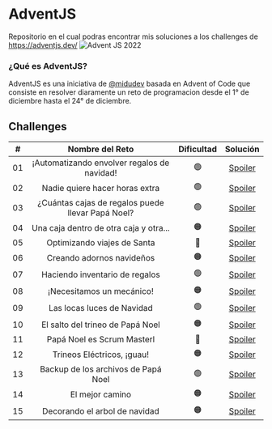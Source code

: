 # AdventJS
Repositorio en el cual podras encontrar mis soluciones a los challenges de https://adventjs.dev/
<img src="https://camo.githubusercontent.com/cd0c46abeb4c4f48810455010ab1295411090e100fe6537c4f918ee22e8997b4/68747470733a2f2f692e696d6775722e636f6d2f485569686f7a652e6a7067" alt="Advent JS 2022" data-canonical-src="https://i.imgur.com/HUihoze.jpg" style="max-width: 100%;">
<h3>¿Qué es AdventJS?</h3>
<p>AdventJS es una iniciativa de <a href="https://twitter.com/midudev">@midudev</a> basada en Advent of Code que consiste en resolver diaramente un reto de programacion desde el 1° de diciembre hasta el 24° de diciembre.</p>

<h2>Challenges</h2>
<table>
<thead>
<tr>
<th align="center">#</th>
<th align="center">Nombre del Reto</th>
<th align="center">Dificultad</th>
<th align="center">Solución</th>
</tr>
</thead>
<tbody>
<tr>
<td align="center">01</td>
<td align="center">¡Automatizando envolver regalos de navidad!</td>
<td align="center"><g-emoji class="g-emoji" alias="green_circle" fallback-src="https://github.githubassets.com/images/icons/emoji/unicode/1f7e2.png">🟢</g-emoji></td>
<td align="center"><a href="https://github.com/albanesimatias/Challenges-adventJS/blob/main/challenge01.md">Spoiler</a></td>
</tr>
<tr>
<td align="center">02</td>
<td align="center">Nadie quiere hacer horas extra</td>
<td align="center"><g-emoji class="g-emoji" alias="green_circle" fallback-src="https://github.githubassets.com/images/icons/emoji/unicode/1f7e2.png">🟢</g-emoji></td>
<td align="center"><a href="https://github.com/albanesimatias/Challenges-adventJS/blob/main/challenge02.md">Spoiler</a></td>
</tr>
<tr>
<td align="center">03</td>
<td align="center">¿Cuántas cajas de regalos puede llevar Papá Noel?</td>
<td align="center"><g-emoji class="g-emoji" alias="green_circle" fallback-src="https://github.githubassets.com/images/icons/emoji/unicode/1f7e2.png">🟢</g-emoji></td>
<td align="center"><a href="https://github.com/albanesimatias/Challenges-adventJS/blob/main/challenge03.md">Spoiler</a></td>
</tr>
<tr>
<td align="center">04</td>
<td align="center">Una caja dentro de otra caja y otra...</td>
<td align="center"><g-emoji class="g-emoji" alias="orange_circle" fallback-src="https://github.githubassets.com/images/icons/emoji/unicode/1f7e0.png">🟠</g-emoji></td>
<td align="center"><a href="https://github.com/albanesimatias/Challenges-adventJS/blob/main/challenge04.md">Spoiler</a></td>
</tr>
<tr>
<td align="center">05</td>
<td align="center">Optimizando viajes de Santa</td>
<td align="center"><g-emoji class="g-emoji" alias="red_circle" fallback-src="https://github.githubassets.com/images/icons/emoji/unicode/1f534.png">🔴</g-emoji></td>
<td align="center"><a href="https://github.com/albanesimatias/Challenges-adventJS/blob/main/challenge05.md">Spoiler</a></td>
</tr>
<tr>
<td align="center">06</td>
<td align="center">Creando adornos navideños</td>
<td align="center"><g-emoji class="g-emoji" alias="orange_circle" fallback-src="https://github.githubassets.com/images/icons/emoji/unicode/1f7e0.png">🟠</g-emoji></td>
<td align="center"><a href="https://github.com/albanesimatias/Challenges-adventJS/blob/main/challenge06.md">Spoiler</a></td>
</tr>
<tr>
<td align="center">07</td>
<td align="center">Haciendo inventario de regalos</td>
<td align="center"><g-emoji class="g-emoji" alias="green_circle" fallback-src="https://github.githubassets.com/images/icons/emoji/unicode/1f7e2.png">🟢</g-emoji></td>
<td align="center"><a href="https://github.com/albanesimatias/Challenges-adventJS/blob/main/challenge07.md">Spoiler</a></td>
</tr>
<tr>
<td align="center">08</td>
<td align="center">¡Necesitamos un mecánico!</td>
<td align="center"><g-emoji class="g-emoji" alias="orange_circle" fallback-src="https://github.githubassets.com/images/icons/emoji/unicode/1f7e0.png">🟠</g-emoji></td>
<td align="center"><a href="https://github.com/albanesimatias/Challenges-adventJS/blob/main/challenge08.md">Spoiler</a></td>
</tr>
<tr>
<td align="center">09</td>
<td align="center">Las locas luces de Navidad</td>
<td align="center"><g-emoji class="g-emoji" alias="green_circle" fallback-src="https://github.githubassets.com/images/icons/emoji/unicode/1f7e2.png">🟢</g-emoji></td>
<td align="center"><a href="https://github.com/albanesimatias/Challenges-adventJS/blob/main/challenge09.md">Spoiler</a></td>
</tr>
<tr>
<td align="center">10</td>
<td align="center">El salto del trineo de Papá Noel</td>
<td align="center"><g-emoji class="g-emoji" alias="orange_circle" fallback-src="https://github.githubassets.com/images/icons/emoji/unicode/1f7e0.png">🟠</g-emoji></td>
<td align="center"><a href="https://github.com/albanesimatias/Challenges-adventJS/blob/main/challenge10.md">Spoiler</a></td>
</tr>
<tr>
<td align="center">11</td>
<td align="center">Papá Noel es Scrum Masterl</td>
<td align="center"><g-emoji class="g-emoji" alias="red_circle" fallback-src="https://github.githubassets.com/images/icons/emoji/unicode/1f534.png">🔴</g-emoji></td></td>
<td align="center"><a href="https://github.com/albanesimatias/Challenges-adventJS/blob/main/challenge11.md">Spoiler</a></td>
</tr>
<tr>
<td align="center">12</td>
<td align="center">Trineos Eléctricos, ¡guau!</td>
<td align="center"><g-emoji class="g-emoji" alias="orange_circle" fallback-src="https://github.githubassets.com/images/icons/emoji/unicode/1f7e0.png">🟠</g-emoji></td>
<td align="center"><a href="https://github.com/albanesimatias/Challenges-adventJS/blob/main/challenge12.md">Spoiler</a></td>
</tr>
<tr>
<td align="center">13</td>
<td align="center">Backup de los archivos de Papá Noel</td>
<td align="center"><g-emoji class="g-emoji" alias="green_circle" fallback-src="https://github.githubassets.com/images/icons/emoji/unicode/1f7e2.png">🟢</g-emoji></td>
<td align="center"><a href="https://github.com/albanesimatias/Challenges-adventJS/blob/main/challenge13.md">Spoiler</a></td>
</tr>
<tr>
<td align="center">14</td>
<td align="center">El mejor camino</td>
<td align="center"><g-emoji class="g-emoji" alias="orange_circle" fallback-src="https://github.githubassets.com/images/icons/emoji/unicode/1f7e0.png">🟠</g-emoji></td>
<td align="center"><a href="https://github.com/albanesimatias/Challenges-adventJS/blob/main/challenge14.md">Spoiler</a></td>
</tr>
<tr>
<td align="center">15</td>
<td align="center">Decorando el arbol de navidad</td>
<td align="center"><g-emoji class="g-emoji" alias="orange_circle" fallback-src="https://github.githubassets.com/images/icons/emoji/unicode/1f7e0.png">🟠</g-emoji></td>
<td align="center"><a href="https://github.com/albanesimatias/Challenges-adventJS/blob/main/challenge15.md">Spoiler</a></td>
</tr>
</tbody>
</table>

